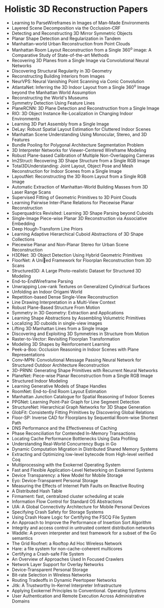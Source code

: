 # Holistic 3D Reconstruction Papers

<ul>

                             

 <li><a target="_blank" href="https://github.com/manjunath5496/Holistic-3D-Reconstruction-Papers/blob/master/h(1).pdf" style="text-decoration:none;">Learning to ParseWireframes in Images of Man-Made Environments</a></li>

 <li><a target="_blank" href="https://github.com/manjunath5496/Holistic-3D-Reconstruction-Papers/blob/master/h(2).pdf" style="text-decoration:none;">Layered Scene Decomposition via the Occlusion-CRF</a></li>

<li><a target="_blank" href="https://github.com/manjunath5496/Holistic-3D-Reconstruction-Papers/blob/master/h(3).pdf" style="text-decoration:none;">Detecting and Reconstructing
3D Mirror Symmetric Objects</a></li>
 <li><a target="_blank" href="https://github.com/manjunath5496/Holistic-3D-Reconstruction-Papers/blob/master/h(4).pdf" style="text-decoration:none;">Planar Shape Detection and Regularization in Tandem</a></li>                              
<li><a target="_blank" href="https://github.com/manjunath5496/Holistic-3D-Reconstruction-Papers/blob/master/h(5).pdf" style="text-decoration:none;">Manhattan-world Urban Reconstruction from Point Clouds</a></li>
<li><a target="_blank" href="https://github.com/manjunath5496/Holistic-3D-Reconstruction-Papers/blob/master/h(6).pdf" style="text-decoration:none;">Manhattan Room Layout Reconstruction from a Single 360<sup>o</sup> image: A Comparative Study of State-of-the-art Methods</a></li>
 <li><a target="_blank" href="https://github.com/manjunath5496/Holistic-3D-Reconstruction-Papers/blob/master/h(7).pdf" style="text-decoration:none;">Recovering 3D Planes from a Single Image via Convolutional Neural Networks</a></li>

 <li><a target="_blank" href="https://github.com/manjunath5496/Holistic-3D-Reconstruction-Papers/blob/master/h(8).pdf" style="text-decoration:none;"> Discovering Structural Regularity in 3D Geometry </a></li>
   <li><a target="_blank" href="https://github.com/manjunath5496/Holistic-3D-Reconstruction-Papers/blob/master/h(9).pdf" style="text-decoration:none;">Reconstructing Building Interiors from Images</a></li>
  
   
 <li><a target="_blank" href="https://github.com/manjunath5496/Holistic-3D-Reconstruction-Papers/blob/master/h(10).pdf" style="text-decoration:none;">NeurVPS: Neural Vanishing Point Scanning via Conic Convolution </a></li>                              
<li><a target="_blank" href="https://github.com/manjunath5496/Holistic-3D-Reconstruction-Papers/blob/master/h(11).pdf" style="text-decoration:none;">AtlantaNet: Inferring the 3D Indoor Layout from a Single 360<sup>o</sup> Image beyond the Manhattan World Assumption</a></li>
<li><a target="_blank" href="https://github.com/manjunath5496/Holistic-3D-Reconstruction-Papers/blob/master/h(12).pdf" style="text-decoration:none;">Reconstructing the World's Museums</a></li>
<li><a target="_blank" href="https://github.com/manjunath5496/Holistic-3D-Reconstruction-Papers/blob/master/h(13).pdf" style="text-decoration:none;">Symmetry Detection Using Feature Lines</a></li>

<li><a target="_blank" href="https://github.com/manjunath5496/Holistic-3D-Reconstruction-Papers/blob/master/h(14).pdf" style="text-decoration:none;">PlaneRCNN: 3D Plane Detection and Reconstruction from a Single Image</a></li>
                              
<li><a target="_blank" href="https://github.com/manjunath5496/Holistic-3D-Reconstruction-Papers/blob/master/h(15).pdf" style="text-decoration:none;">RIO: 3D Object Instance Re-Localization in Changing Indoor Environments</a></li>

<li><a target="_blank" href="https://github.com/manjunath5496/Holistic-3D-Reconstruction-Papers/blob/master/h(16).pdf" style="text-decoration:none;">Learning 3D Part Assembly from a Single Image</a></li>

  <li><a target="_blank" href="https://github.com/manjunath5496/Holistic-3D-Reconstruction-Papers/blob/master/h(17).pdf" style="text-decoration:none;">DeLay: Robust Spatial Layout Estimation for Cluttered Indoor Scenes</a></li>   
  
<li><a target="_blank" href="https://github.com/manjunath5496/Holistic-3D-Reconstruction-Papers/blob/master/h(18).pdf" style="text-decoration:none;">Manhattan Scene Understanding Using Monocular, Stereo, and 3D Features</a></li> 

  
<li><a target="_blank" href="https://github.com/manjunath5496/Holistic-3D-Reconstruction-Papers/blob/master/h(19).pdf" style="text-decoration:none;">Bundle Pooling for Polygonal Architecture Segmentation Problem</a></li> 

<li><a target="_blank" href="https://github.com/manjunath5496/Holistic-3D-Reconstruction-Papers/blob/master/h(20).pdf" style="text-decoration:none;">3D Interpreter Networks for Viewer-Centered Wireframe Modeling</a></li>

<li><a target="_blank" href="https://github.com/manjunath5496/Holistic-3D-Reconstruction-Papers/blob/master/h(21).pdf" style="text-decoration:none;">Robust Plane-based Calibration of Multiple Non-Overlapping Cameras</a></li>
<li><a target="_blank" href="https://github.com/manjunath5496/Holistic-3D-Reconstruction-Papers/blob/master/h(22).pdf" style="text-decoration:none;">Im2Struct: Recovering 3D Shape Structure from a Single RGB Image</a></li> 
 <li><a target="_blank" href="https://github.com/manjunath5496/Holistic-3D-Reconstruction-Papers/blob/master/h(23).pdf" style="text-decoration:none;">Total3DUnderstanding: Joint Layout, Object Pose and Mesh Reconstruction for Indoor Scenes from a Single Image</a></li> 
 

   <li><a target="_blank" href="https://github.com/manjunath5496/Holistic-3D-Reconstruction-Papers/blob/master/h(24).pdf" style="text-decoration:none;">LayoutNet: Reconstructing the 3D Room Layout from a Single RGB Image</a></li>
 
   <li><a target="_blank" href="https://github.com/manjunath5496/Holistic-3D-Reconstruction-Papers/blob/master/h(25).pdf" style="text-decoration:none;">Automatic Extraction of Manhattan-World Building Masses from 3D Laser Range Scans</a></li>                              
 <li><a target="_blank" href="https://github.com/manjunath5496/Holistic-3D-Reconstruction-Papers/blob/master/h(26).pdf" style="text-decoration:none;">Supervised Fitting of Geometric Primitives to 3D Point Clouds</a></li>
 <li><a target="_blank" href="https://github.com/manjunath5496/Holistic-3D-Reconstruction-Papers/blob/master/h(27).pdf" style="text-decoration:none;">Learning Pairwise Inter-Plane Relations for Piecewise Planar Reconstruction</a></li>
   
 
   <li><a target="_blank" href="https://github.com/manjunath5496/Holistic-3D-Reconstruction-Papers/blob/master/h(28).pdf" style="text-decoration:none;">Superquadrics Revisited: Learning 3D Shape Parsing beyond Cuboids</a></li>
 
   <li><a target="_blank" href="https://github.com/manjunath5496/Holistic-3D-Reconstruction-Papers/blob/master/h(29).pdf" style="text-decoration:none;">Single-Image Piece-wise Planar 3D Reconstruction via Associative Embedding </a></li>                              

  <li><a target="_blank" href="https://github.com/manjunath5496/Holistic-3D-Reconstruction-Papers/blob/master/h(30).pdf" style="text-decoration:none;">Deep Hough-Transform Line Priors</a></li>
 
   <li><a target="_blank" href="https://github.com/manjunath5496/Holistic-3D-Reconstruction-Papers/blob/master/h(31).pdf" style="text-decoration:none;">Learning Adaptive Hierarchical Cuboid Abstractions of 3D Shape Collections</a></li> 
    <li><a target="_blank" href="https://github.com/manjunath5496/Holistic-3D-Reconstruction-Papers/blob/master/h(32).pdf" style="text-decoration:none;">Piecewise Planar and Non-Planar Stereo for Urban Scene Reconstruction</a></li> 

   <li><a target="_blank" href="https://github.com/manjunath5496/Holistic-3D-Reconstruction-Papers/blob/master/h(33).pdf" style="text-decoration:none;">H3DNet: 3D Object Detection Using Hybrid Geometric Primitives</a></li>                              

  <li><a target="_blank" href="https://github.com/manjunath5496/Holistic-3D-Reconstruction-Papers/blob/master/h(34).pdf" style="text-decoration:none;">FloorNet: A Unied Framework for Floorplan Reconstruction from 3D Scans</a></li> 
 
  <li><a target="_blank" href="https://github.com/manjunath5496/Holistic-3D-Reconstruction-Papers/blob/master/h(35).pdf" style="text-decoration:none;">Structured3D: A Large Photo-realistic Dataset for Structured 3D Modeling</a></li> 

  <li><a target="_blank" href="https://github.com/manjunath5496/Holistic-3D-Reconstruction-Papers/blob/master/h(36).pdf" style="text-decoration:none;">End-to-EndWireframe Parsing</a></li> 
 
<li><a target="_blank" href="https://github.com/manjunath5496/Holistic-3D-Reconstruction-Papers/blob/master/h(37).pdf" style="text-decoration:none;">Unwrapping Low-rank Textures on Generalized Cylindrical Surfaces</a></li>
 <li><a target="_blank" href="https://github.com/manjunath5496/Holistic-3D-Reconstruction-Papers/blob/master/h(38).pdf" style="text-decoration:none;">Unfolding an Indoor Origami World</a></li>
<li><a target="_blank" href="https://github.com/manjunath5496/Holistic-3D-Reconstruction-Papers/blob/master/h(39).pdf" style="text-decoration:none;">Repetition-based Dense Single-View Reconstruction</a></li>
 <li><a target="_blank" href="https://github.com/manjunath5496/Holistic-3D-Reconstruction-Papers/blob/master/h(40).pdf" style="text-decoration:none;">Line Drawing Interpretation in a Multi-View Context</a></li>                              
<li><a target="_blank" href="https://github.com/manjunath5496/Holistic-3D-Reconstruction-Papers/blob/master/h(41).pdf" style="text-decoration:none;">Robust Plane-Based Structure From Motion</a></li>
<li><a target="_blank" href="https://github.com/manjunath5496/Holistic-3D-Reconstruction-Papers/blob/master/h(42).pdf" style="text-decoration:none;">Symmetry in 3D Geometry: Extraction and Applications</a></li>
 
  <li><a target="_blank" href="https://github.com/manjunath5496/Holistic-3D-Reconstruction-Papers/blob/master/h(43).pdf" style="text-decoration:none;">Learning Shape Abstractions by Assembling Volumetric Primitives</a></li>
 <li><a target="_blank" href="https://github.com/manjunath5496/Holistic-3D-Reconstruction-Papers/blob/master/h(44).pdf" style="text-decoration:none;">Localizing 3D cuboids in single-view images</a></li>
   <li><a target="_blank" href="https://github.com/manjunath5496/Holistic-3D-Reconstruction-Papers/blob/master/h(45).pdf" style="text-decoration:none;">Lifting 3D Manhattan Lines from a Single Image</a></li>  
   
<li><a target="_blank" href="https://github.com/manjunath5496/Holistic-3D-Reconstruction-Papers/blob/master/h(46).pdf" style="text-decoration:none;">Discovering and Exploiting 3D Symmetries in Structure from Motion</a></li> 
                             
<li><a target="_blank" href="https://github.com/manjunath5496/Holistic-3D-Reconstruction-Papers/blob/master/h(47).pdf" style="text-decoration:none;">Raster-to-Vector: Revisiting Floorplan Transformation</a></li>
<li><a target="_blank" href="https://github.com/manjunath5496/Holistic-3D-Reconstruction-Papers/blob/master/h(48).pdf" style="text-decoration:none;">Modeling 3D Shapes by Reinforcement Learning</a></li>

<li><a target="_blank" href="https://github.com/manjunath5496/Holistic-3D-Reconstruction-Papers/blob/master/h(49).pdf" style="text-decoration:none;">Peek-a-Boo: Occlusion Reasoning in Indoor Scenes with Plane Representations</a></li>
                              
<li><a target="_blank" href="https://github.com/manjunath5496/Holistic-3D-Reconstruction-Papers/blob/master/h(50).pdf" style="text-decoration:none;">Conv-MPN: Convolutional Message Passing Neural Network for Structured Outdoor Architecture Reconstruction</a></li>
<li><a target="_blank" href="https://github.com/manjunath5496/Holistic-3D-Reconstruction-Papers/blob/master/h(51).pdf" style="text-decoration:none;">3D-PRNN: Generating Shape Primitives with Recurrent Neural Networks</a></li>
<li><a target="_blank" href="https://github.com/manjunath5496/Holistic-3D-Reconstruction-Papers/blob/master/h(52).pdf" style="text-decoration:none;">PlaneNet: Piece-wise Planar Reconstruction from a Single RGB Image</a></li>

<li><a target="_blank" href="https://github.com/manjunath5496/Holistic-3D-Reconstruction-Papers/blob/master/h(53).pdf" style="text-decoration:none;">Structured Indoor Modeling</a></li>
 
<li><a target="_blank" href="https://github.com/manjunath5496/Holistic-3D-Reconstruction-Papers/blob/master/h(54).pdf" style="text-decoration:none;">Learning Generative Models of Shape Handles </a></li>

<li><a target="_blank" href="https://github.com/manjunath5496/Holistic-3D-Reconstruction-Papers/blob/master/h(55).pdf" style="text-decoration:none;">RoomNet: End-to-End Room Layout Estimation</a></li>
 
  <li><a target="_blank" href="https://github.com/manjunath5496/Holistic-3D-Reconstruction-Papers/blob/master/h(56).pdf" style="text-decoration:none;">Manhattan Junction Catalogue for Spatial Reasoning of Indoor Scenes </a></li>                              

  <li><a target="_blank" href="https://github.com/manjunath5496/Holistic-3D-Reconstruction-Papers/blob/master/h(57).pdf" style="text-decoration:none;">PPGNet: Learning Point-Pair Graph for Line Segment Detection</a></li>
 
   <li><a target="_blank" href="https://github.com/manjunath5496/Holistic-3D-Reconstruction-Papers/blob/master/h(58).pdf" style="text-decoration:none;">StructureNet: Hierarchical Graph Networks for 3D Shape Generation</a></li>
    <li><a target="_blank" href="https://github.com/manjunath5496/Holistic-3D-Reconstruction-Papers/blob/master/h(59).pdf" style="text-decoration:none;">GlobFit: Consistently Fitting Primitives by Discovering Global Relations</a></li>
 
  <li><a target="_blank" href="https://github.com/manjunath5496/Holistic-3D-Reconstruction-Papers/blob/master/h(60).pdf" style="text-decoration:none;">Floor-SP: Inverse CAD for Floorplans by Sequential Room-wise Shortest Path </a></li>
 
   <li><a target="_blank" href="https://github.com/manjunath5496/Holistic-3D-Reconstruction-Papers/blob/master/h(61).pdf" style="text-decoration:none;">DNS Performance and the Effectiveness of Caching</a></li>
 
   <li><a target="_blank" href="https://github.com/manjunath5496/Holistic-3D-Reconstruction-Papers/blob/master/h(62).pdf" style="text-decoration:none;">Phase Reconciliation for Contended In-Memory Transactions</a></li>
 
   <li><a target="_blank" href="https://github.com/manjunath5496/Holistic-3D-Reconstruction-Papers/blob/master/h(63).pdf" style="text-decoration:none;">Locating Cache Performance Bottlenecks Using Data Profiling</a></li>                              

  <li><a target="_blank" href="https://github.com/manjunath5496/Holistic-3D-Reconstruction-Papers/blob/master/h(64).pdf" style="text-decoration:none;">Understanding Real-World Concurrency Bugs in Go</a></li>
 
   <li><a target="_blank" href="https://github.com/manjunath5496/Holistic-3D-Reconstruction-Papers/blob/master/h(65).pdf" style="text-decoration:none;">Dynamic Computation Migration
in Distributed Shared Memory Systems </a></li> 

   <li><a target="_blank" href="https://github.com/manjunath5496/Holistic-3D-Reconstruction-Papers/blob/master/h(66).pdf" style="text-decoration:none;">Extracting and Optimizing low-level bytecode from High-level verified Coq</a></li> 
 
   <li><a target="_blank" href="https://github.com/manjunath5496/Holistic-3D-Reconstruction-Papers/blob/master/h(67).pdf" style="text-decoration:none;">Multiprocessing with the Exokernel Operating System</a></li>                              

  <li><a target="_blank" href="https://github.com/manjunath5496/Holistic-3D-Reconstruction-Papers/blob/master/h(68).pdf" style="text-decoration:none;">Fast and Flexible Application-Level
Networking on Exokernel Systems</a></li> 
 
  
   <li><a target="_blank" href="https://github.com/manjunath5496/Holistic-3D-Reconstruction-Papers/blob/master/h(69).pdf" style="text-decoration:none;">Device Transparency: a New Model for Mobile Storage</a></li>                              

  <li><a target="_blank" href="https://github.com/manjunath5496/Holistic-3D-Reconstruction-Papers/blob/master/h(70).pdf" style="text-decoration:none;">Eyo: Device-Transparent Personal Storage</a></li> 
  
 
 <li><a target="_blank" href="https://github.com/manjunath5496/Holistic-3D-Reconstruction-Papers/blob/master/h(71).pdf" style="text-decoration:none;">Measuring the Effects of Internet Path Faults on
Reactive Routing</a></li>
 
 <li><a target="_blank" href="https://github.com/manjunath5496/Holistic-3D-Reconstruction-Papers/blob/master/h(72).pdf" style="text-decoration:none;">A Distributed Hash Table</a></li> 
 
 
 <li><a target="_blank" href="https://github.com/manjunath5496/Holistic-3D-Reconstruction-Papers/blob/master/h(73).pdf" style="text-decoration:none;">Firmament: fast, centralized cluster scheduling at scale</a></li>
  <li><a target="_blank" href="https://github.com/manjunath5496/Holistic-3D-Reconstruction-Papers/blob/master/h(74).pdf" style="text-decoration:none;">Information Flow Control for Standard OS Abstractions</a></li>
    <li><a target="_blank" href="https://github.com/manjunath5496/Holistic-3D-Reconstruction-Papers/blob/master/h(75).pdf" style="text-decoration:none;">UIA: A Global Connectivity Architecture
for Mobile Personal Devices</a></li>                        
<li><a target="_blank" href="https://github.com/manjunath5496/Holistic-3D-Reconstruction-Papers/blob/master/h(76).pdf" style="text-decoration:none;">Specifying Crash Safety for Storage Systems</a></li>

 <li><a target="_blank" href="https://github.com/manjunath5496/Holistic-3D-Reconstruction-Papers/blob/master/h(77).pdf" style="text-decoration:none;">Using Crash Hoare Logic for Certifying the FSCQ File System</a></li> 
 
 
 <li><a target="_blank" href="https://github.com/manjunath5496/Holistic-3D-Reconstruction-Papers/blob/master/h(78).pdf" style="text-decoration:none;">An Approach to Improve the Performance
of Insertion Sort Algorithm</a></li>
  <li><a target="_blank" href="https://github.com/manjunath5496/Holistic-3D-Reconstruction-Papers/blob/master/h(79).pdf" style="text-decoration:none;">Integrity and access control in untrusted content distribution networks</a></li>


 <li><a target="_blank" href="https://github.com/manjunath5496/Holistic-3D-Reconstruction-Papers/blob/master/h(80).pdf" style="text-decoration:none;">Waddle: A proven interpreter and test framework
for a subset of the Go semantics</a></li> 
 
 
 <li><a target="_blank" href="https://github.com/manjunath5496/Holistic-3D-Reconstruction-Papers/blob/master/h(81).pdf" style="text-decoration:none;">The Grid Roofnet:
a Rooftop Ad Hoc Wireless Network</a></li>
  <li><a target="_blank" href="https://github.com/manjunath5496/Holistic-3D-Reconstruction-Papers/blob/master/h(82).pdf" style="text-decoration:none;">Hare: a file system for non-cache-coherent multicores</a></li>

 <li><a target="_blank" href="https://github.com/manjunath5496/Holistic-3D-Reconstruction-Papers/blob/master/h(83).pdf" style="text-decoration:none;">Certifying a Crash-safe File System</a></li>
  <li><a target="_blank" href="https://github.com/manjunath5496/Holistic-3D-Reconstruction-Papers/blob/master/h(84).pdf" style="text-decoration:none;">An Overview of Approaches Used In Focused Crawlers</a></li>

 <li><a target="_blank" href="https://github.com/manjunath5496/Holistic-3D-Reconstruction-Papers/blob/master/h(85).pdf" style="text-decoration:none;">Network Layer Support for Overlay Networks</a></li>
  <li><a target="_blank" href="https://github.com/manjunath5496/Holistic-3D-Reconstruction-Papers/blob/master/h(86).pdf" style="text-decoration:none;">Device-Transparent Personal Storage</a></li>

 <li><a target="_blank" href="https://github.com/manjunath5496/Holistic-3D-Reconstruction-Papers/blob/master/h(87).pdf" style="text-decoration:none;">Bit-rate Selection in Wireless Networks</a></li>
  <li><a target="_blank" href="https://github.com/manjunath5496/Holistic-3D-Reconstruction-Papers/blob/master/h(88).pdf" style="text-decoration:none;">Routing Tradeoffs in Dynamic Peer­to­peer Networks</a></li>
  <li><a target="_blank" href="https://github.com/manjunath5496/Holistic-3D-Reconstruction-Papers/blob/master/h(89).pdf" style="text-decoration:none;">Jitk: A Trustworthy In-Kernel Interpreter Infrastructure</a></li>
  
  
  <li><a target="_blank" href="https://github.com/manjunath5496/Holistic-3D-Reconstruction-Papers/blob/master/h(90).pdf" style="text-decoration:none;"> Applying Exokernel Principles to Conventional. Operating Systems</a></li>
  <li><a target="_blank" href="https://github.com/manjunath5496/Holistic-3D-Reconstruction-Papers/blob/master/h(91).pdf" style="text-decoration:none;">User Authentication and Remote Execution
Across Administrative Domains</a></li>

 </ul>
